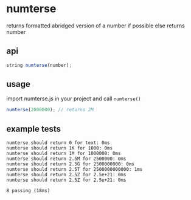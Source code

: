 # numterse

returns formatted abridged version of a number if possible else returns number

## api 
```js
string numterse(number);
```

## usage 
import numterse.js in your project and call `numterse()`
```js
numterse(2000000); // returns 2M
```

## example tests 

```
numterse should return 0 for text: 0ms
numterse should return 1K for 1000: 0ms
numterse should return 1M for 1000000: 0ms
numterse should return 2.5M for 2500000: 0ms
numterse should return 2.5G for 2500000000: 0ms
numterse should return 2.5T for 2500000000000: 1ms
numterse should return 2.5Z for 2.5e+21: 0ms
numterse should return 2.5Z for 2.5e+21: 0ms

8 passing (18ms)
```
